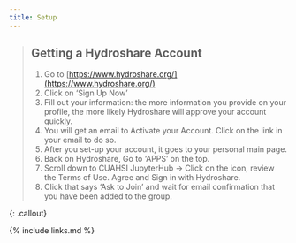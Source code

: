 ```yaml
---
title: Setup
---
```




> ## Getting a Hydroshare Account
> 1. Go to  [https://www.hydroshare.org/](https://www.hydroshare.org/)
> 2. Click on ‘Sign Up Now’
> 3. Fill out your information: the more information you provide on your profile, the more likely Hydroshare will approve your account quickly.
> 4. You will get an email to Activate your Account. Click on the link in your email to do so.
> 5. After you set-up your account, it goes to your personal main page.
> 6. Back on Hydroshare, Go to ‘APPS’ on the top.
> 7. Scroll down to CUAHSI JupyterHub → Click on the icon, review the Terms of Use. Agree and Sign in with Hydroshare.  
> 8. Click that says ‘Ask to Join’ and wait for email confirmation that you have been added to the group. 
> 
{: .callout}

{% include links.md %}
